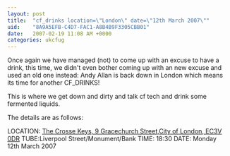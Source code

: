 ```yaml
---
layout: post
title:  "cf_drinks location=\"London\" date=\"12th March 2007\""
uid:	"8A9A5EFB-C4D7-FAC1-A8B4B9F3305CBB01"
date:   2007-02-19 11:08 AM +0000
categories: ukcfug
---
```

Once again we have managed (not) to come up with an excuse to have a drink, this time, we didn't even bother coming up with an new excuse and used an old one instead: Andy Allan is back down in London which means its time for another CF_DRINKS!

This is where we get down and dirty and talk cf tech and drink some fermented liquids.

The details are as follows:

LOCATION: <a href="http://www.jdwetherspoon.co.uk/pubfinder/details.php?OutletNumber=202">The Crosse Keys, 9 Gracechurch Street,City of London, EC3V 0DR</a>
TUBE:Liverpool Street/Monument/Bank
TIME: 18:30
DATE: Monday 12th March 2007